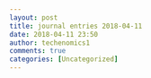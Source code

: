 ```yaml
---
layout: post
title: journal entries 2018-04-11
date: 2018-04-11 23:50
author: techenomics1
comments: true
categories: [Uncategorized]
---
```

